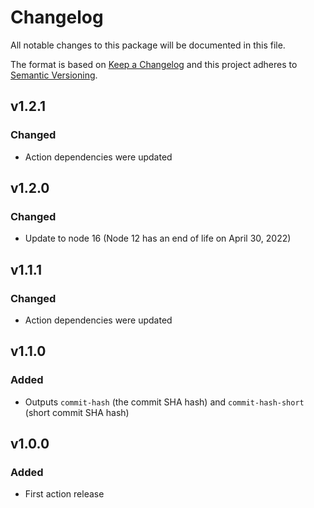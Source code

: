 # Changelog

All notable changes to this package will be documented in this file.

The format is based on [Keep a Changelog][keepachangelog] and this project adheres to [Semantic Versioning][semver].

## v1.2.1

### Changed

- Action dependencies were updated

## v1.2.0

### Changed

- Update to node 16 (Node 12 has an end of life on April 30, 2022)

## v1.1.1

### Changed

- Action dependencies were updated

## v1.1.0

### Added

- Outputs `commit-hash` (the commit SHA hash) and `commit-hash-short` (short commit SHA hash)

## v1.0.0

### Added

- First action release

[keepachangelog]:https://keepachangelog.com/en/1.0.0/
[semver]:https://semver.org/spec/v2.0.0.html
